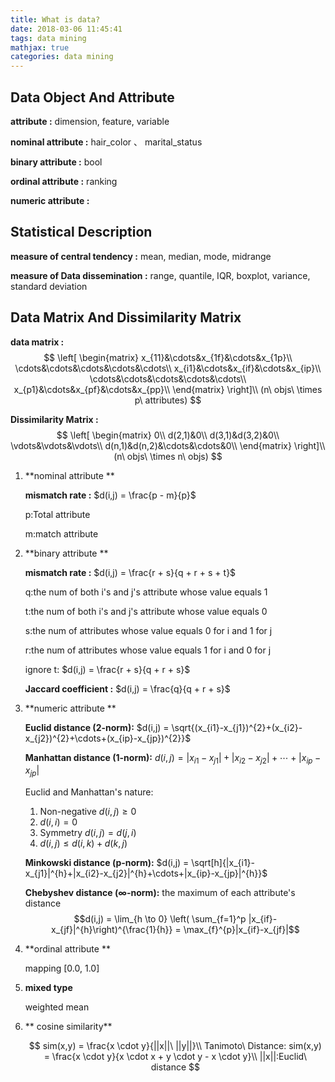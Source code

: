 ```yaml
---
title: What is data?
date: 2018-03-06 11:45:41
tags: data mining
mathjax: true
categories: data mining
---
```


## Data Object And Attribute

**attribute :** dimension, feature, variable

**nominal attribute :** hair_color 、 marital_status

**binary attribute :** bool

**ordinal attribute :** ranking

**numeric attribute :**


## Statistical Description

**measure of central tendency :** mean, median, mode, midrange

**measure of Data dissemination :** range, quantile, IQR, boxplot, variance, standard deviation

## Data Matrix And Dissimilarity Matrix

**data matrix :** 
$$
\left[
\begin{matrix}
x_{11}&\cdots&x_{1f}&\cdots&x_{1p}\\
\cdots&\cdots&\cdots&\cdots&\cdots\\
x_{i1}&\cdots&x_{if}&\cdots&x_{ip}\\
\cdots&\cdots&\cdots&\cdots&\cdots\\
x_{p1}&\cdots&x_{pf}&\cdots&x_{pp}\\
\end{matrix}
\right]\\
(n\ objs\ \times p\ attributes)
$$

**Dissimilarity Matrix :** 
$$
\left[
\begin{matrix}
0\\
d(2,1)&0\\
d(3,1)&d(3,2)&0\\
\vdots&\vdots&\vdots\\
d(n,1)&d(n,2)&\cdots&\cdots&0\\
\end{matrix}
\right]\\
(n\ objs\ \times n\ objs)
$$

1. **nominal attribute **

    **mismatch rate :** $d(i,j) = \frac{p - m}{p}$

    p:Total attribute

    m:match attribute


2. **binary attribute **

    **mismatch rate :** $d(i,j) = \frac{r + s}{q + r + s + t}$

    q:the num of both i's and j's attribute whose value equals 1

    t:the num of both i's and j's attribute whose value equals 0

    s:the num of attributes whose value equals 0 for i and 1 for j

    r:the num of attributes whose value equals 1 for i and 0 for j

    ignore t: $d(i,j) = \frac{r + s}{q + r + s}$

    **Jaccard coefficient :** $d(i,j) = \frac{q}{q + r + s}$

3. **numeric attribute **

    **Euclid  distance (2-norm):** $d(i,j) = \sqrt{(x_{i1}-x_{j1})^{2}+(x_{i2}-x_{j2})^{2}+\cdots+(x_{ip}-x_{jp})^{2}}$

    **Manhattan  distance (1-norm):** $d(i,j) = |x_{i1}-x_{j1}|+|x_{i2}-x_{j2}|+\cdots+|x_{ip}-x_{jp}|$

    Euclid and Manhattan's nature:

    1. Non-negative $d(i,j) \ge 0$
    2. $d(i,i) = 0$
    3. Symmetry $d(i,j) = d(j,i)$
    4. $d(i,j) \le d(i,k) + d(k,j)$

    **Minkowski  distance (p-norm):** $d(i,j) = \sqrt[h]{|x_{i1}-x_{j1}|^{h}+|x_{i2}-x_{j2}|^{h}+\cdots+|x_{ip}-x_{jp}|^{h}}$

    **Chebyshev  distance ($\infty$-norm):** the maximum of each attribute's distance $$d(i,j) = \lim_{h \to 0} \left( \sum_{f=1}^p |x_{if}-x_{jf}|^{h}\right)^{\frac{1}{h}} = \max_{f}^{p}|x_{if}-x_{jf}|$$

4. **ordinal attribute **

    mapping [0.0, 1.0]


5. **mixed type**

    weighted mean

6. ** cosine similarity**

    $$
    sim(x,y) = \frac{x \cdot y}{||x||\ ||y||}\\
    Tanimoto\ Distance: sim(x,y) = \frac{x \cdot y}{x \cdot x + y \cdot y - x \cdot y}\\
    ||x||:Euclid\  distance
    $$





